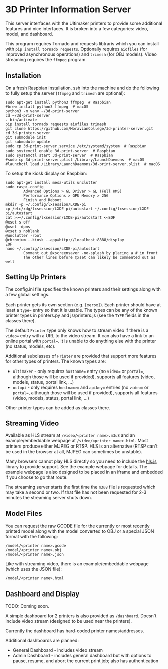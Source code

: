 3D Printer Information Server
=============================

This server interfaces with the Ultimaker printers to provide some additional features and nice interfaces. It is broken into a few categories: video, model, and dashboard.

This program requires Tornado and requests libtraris which you can install with `pip install tornado requests`. Optionally requires `aiofiles` (for improved asynchronous operations) and `trimesh` (for OBJ models). Video streaming requires the `ffmpeg` program.

Installation
------------

On a fresh Raspbian installation, ssh into the machine and do the following to fully setup the server (`ffmpeg` and `trimesh` are optional):

```shell
sudo apt-get install python3 ffmpeg  # Raspbian
#brew install python3 ffmpeg  # macOS
python3 -m venv ~/3d-print-server
cd ~/3d-print-server
. bin/activate
pip install tornado requests aiofiles trimesh
git clone https://github.com/MoravianCollege/3d-printer-server.git
cd 3d-printer-server
git submodule init
git submodule update
sudo cp 3d-print-server.service /etc/systemd/system  # Raspbian
sudo systemctl enable 3d-print-server  # Raspbian
sudo systemctl start 3d-print-server  # Raspbian
#sudo cp 3d-print-server.plist /Library/LaunchDaemons  # macOS
#launchctl load /Library/LaunchDaemons/3d-print-server.plist  # macOS
```

To setup the kiosk display on Raspbian:

```shell
sudo apt-get install mesa-utils unclutter
sudo raspi-config
        Advanced Options > GL Driver > GL (Full KMS)
        Performance Options > GPU Memory > 256
        Finish and Reboot
mkdir -p ~/.config/lxsession/LXDE-pi
cp /etc/xdg/lxsession/LXDE-pi/autostart ~/.config/lxsession/LXDE-pi/autostart
cat >>~/.config/lxsession/LXDE-pi/autostart <<EOF
@xset s off
@xset -dpms
@xset s noblank
@unclutter -root
@chromium --kiosk --app=http://localhost:8888/display
EOF
nano ~/.config/lxsession/LXDE-pi/autostart
        Comment out @xscreensaver -no-splash by placing a # in front
        The other lines before @xset can likely be commented out as well
```

Setting Up Printers
-------------------

The config.ini file specifies the known printers and their settings along with a few global settings.

Each printer gets its own section (e.g. `[xerox]`). Each printer should have at least a `type=` entry so that it is usable. The types can be any of the known printer types in printers.py and js/printers.js (see the `TYPE` fields in the classes there).

The default `Printer` type only knows how to stream video if there is a `video=` entry with a URL to the video stream. It can also have a link to an online portal with `portal=`. It is unable to do anything else with the printer (no status, models, etc).

Additional subclasses of `Printer` are provided that support more features for other types of printers. The known types are:

* `ultimaker` - only requires `hostname=` entry (no `video=` or `portal=`, although those will be used if provided), supports all features (video, models, status, portal link, ...)
* `octopi` - only requires `hostname=` and `apikey=` entries (no `video=` or `portal=`, although those will be used if provided), supports all features (video, models, status, portal link, ...)

Other printer types can be added as classes there.

Streaming Video
---------------

Available as HLS stream at `/video/<printer name>.m3u8` and an example/embeddable webpage at `/video/<printer name>.html`. Most printers produce either MJPEG or RTSP. HLS is an alternative (RTSP can't be used in the browser at all, MJPEG can sometimes be unstable).

Many browsers cannot play HLS directly so you need to include the [hls.js](https://github.com/video-dev/hls.js/) library to provide support. See the example webpage for details. The example webpage is also designed to be placed in an iframe and embedded if you choose to go that route.

The streaming server starts the first time the `m3u8` file is requested which may take a second or two. If that file has not been requested for 2-3 minutes the streaming server shuts down.

Model Files
-----------

You can request the raw GCODE file for the currently or most recently printed model along with the model converted to OBJ or a special JSON format with the following:

```
/model/<printer name>.gcode
/model/<printer name>.obj
/model/<printer name>.json
```

Like with streaming video, there is an example/embeddable webpage (which uses the JSON file):

```
/model/<printer name>.html
```

Dashboard and Display
---------------------
TODO: Coming soon.

A simple dashboard for 2 printers is also provided as `/dashboard`. Doesn't include video stream (designed to be used near the printers).

Currently the dashboard has hard-coded printer names/addresses.

Additional dashboards are planned:

* General Dashboard - includes video stream
* Admin Dashboard - includes general dashboard but with options to pause, resume, and abort the current print job; also has authentication
